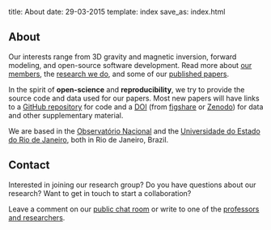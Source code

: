 title: About
date: 29-03-2015
template: index
save_as: index.html

## About

Our interests range from 3D gravity and magnetic inversion, forward modeling,
and open-source software development.
Read more about [our members]({category}people),
the [research we do]({filename}/pages/research.md),
and some of our [published papers]({category}papers).

In the spirit of **open-science** and **reproducibility**,
we try to provide the source code and data used for our papers.
Most new papers will have links to a [GitHub repository](http://github.com/)
for code and a [DOI](http://en.wikipedia.org/wiki/Digital_object_identifier)
(from [figshare](http://figshare.com/) or [Zenodo](https://zenodo.org/))
for data and other supplementary material.

We are based in the [Observatório Nacional](http://www.on.br/)
and the [Universidade do Estado do Rio de Janeiro](http://www.uerj.br/),
both in Rio de Janeiro, Brazil.

## Contact

Interested in joining our research group?
Do you have questions about our research?
Want to get in touch to start a collaboration?

Leave a comment on our [public chat room](https://gitter.im/pinga-lab/contact)
or write to one of the [professors and researchers]({category}people).
